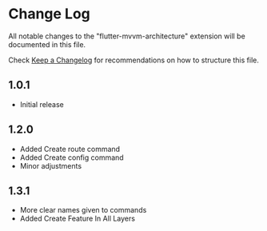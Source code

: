 # Change Log

All notable changes to the "flutter-mvvm-architecture" extension will be documented in this file.

Check [Keep a Changelog](http://keepachangelog.com/) for recommendations on how to structure this file.

## 1.0.1

- Initial release 

## 1.2.0

- Added Create route command
- Added Create config command
- Minor adjustments 

## 1.3.1
- More clear names given to commands
- Added Create Feature In All Layers